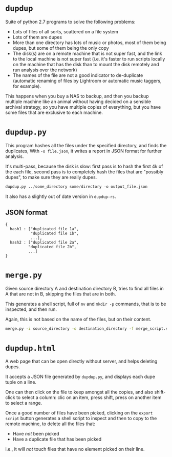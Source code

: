 # `dupdup`

Suite of python 2.7 programs to solve the following problems:

- Lots of files of all sorts, scattered on a file system
- Lots of them are dupes
- More than one directory has lots of music or photos, most of them being dupes,
  but some of them being the only copy
- The disk(s) are on a remote machine that is not super fast, and the link to
  the local machine is not super fast (i.e. it's faster to run scripts locally
  on the machine that has the disk than to mount the disk remotely and run
  analysis over the network)
- The names of the file are not a good indicator to de-duplicate (automatic
  renaming of files by Lightroom or automatic music taggers, for example).

This happens when you buy a NAS to backup, and then you backup multiple machine
like an animal without having decided on a sensible archival strategy, so you
have multiple copies of everything, but you have some files that are exclusive
to each machine.

# `dupdup.py`

This program hashes all the files under the specified directory, and finds the
duplicates, With `-o file.json`, it writes a report in JSON format for further
analysis.

It's multi-pass, because the disk is slow: first pass is to hash the first 4k of
the each file, second pass is to completely hash the files that are "possibly
dupes", to make sure they are really dupes.

```s
dupdup.py ../some_directory some/directory -o output_file.json
```

It also has a slightly out of date version in `dupdup-rs`.

## JSON format

```
{
  hash1 : ["duplicated file 1a",
           "duplicated file 1b",
           ...],
  hash2 : ["duplicated file 2a",
          "duplicated file 2b",
          ...]
}
```

# `merge.py`

Given source directory A and destination directory B, tries to find all files in
A that are not in B, skipping the files that are in both.

This generates a shell script, full of `mv` and `mkdir -p` commands, that is to
be inspected, and then run.

Again, this is not based on the name of the files, but on their content.

```sh
merge.py -i source_directory -o destination_directory -f merge_script.sh
```

# `dupdup.html`

A web page that can be open directly without server, and helps deleting dupes.

It accepts a JSON file generated by `dupdup.py`, and displays each dupe tuple on
a line.

One can then click on the file to keep amongst all the copies, and also
shift-click to select a column: clic on an item, press shift, press on another
item to select a range.

Once a good number of files have been picked, clicking on the `export script`
button generates a shell script to inspect and then to copy to the remote
machine, to delete all the files that:
- Have _not_ been picked
- Have a duplicate file that has been picked

i.e., it will _not_ touch files that have no element picked on their line.

